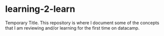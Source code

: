 # learning-2-learn
Temporary Title. This repository is where I document some of the concepts that I am reviewing and/or learning for the first time on datacamp.
